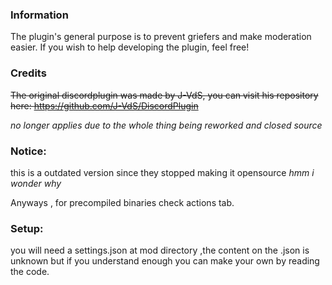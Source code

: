 ### Information

The plugin's general purpose is to prevent griefers and make moderation easier. If you wish to help developing the plugin, feel free!

### Credits


~~The original discordplugin was made by J-VdS, you can visit his repository here:
https://github.com/J-VdS/DiscordPlugin~~

*no longer applies due to the whole thing being reworked and closed source*


### Notice:
 this is a outdated version since they stopped making it opensource     *hmm i wonder why*


Anyways , for precompiled binaries check actions tab.


### Setup:
you will need a settings.json at mod directory ,the content on the .json is unknown but if you understand enough you can make your own by reading the code.

